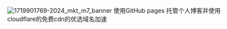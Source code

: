 
![1719901769-2024_mkt_m7_banner](https://github.com/user-attachments/assets/75a4883f-cbba-4531-b3fb-d9eca4b8331c)
使用GitHub pages 托管个人博客并使用cloudflare的免费cdn的优选域名加速